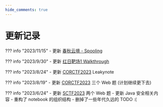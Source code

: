 ```yaml
---
hide_comments: true
---
```


# 更新记录

??? info "2023/11/15"
    - 更新 [春秋云境 - Spooling](./Web/Pentest/Walkthrough/Cloud-Spoofing.md)

??? info "2023/9/30"
    - 更新 [红日靶场1 Walkthrough](./Web/Pentest/Walkthrough/hongri1.md)

??? info "2023/8/24"
    - 更新 [CORCTF2023](./Web/Writeups/CoRCTF2023.md) Leakynote

??? info "2023/8/19"
    - 更新 [CORCTF2023](./Web/Writeups/CoRCTF2023.md) 三个 Web 题 (计划继续更下去)

??? info "2023/6/24"
    - 更新 [SCTF2023](./Web/Writeups/SCTF2023.md) 两个 Web 题
    - 更新 Java 安全相关内容
    - 重构了 notebook 的组织结构
    - 删掉了一些年代久远的 TODO :(